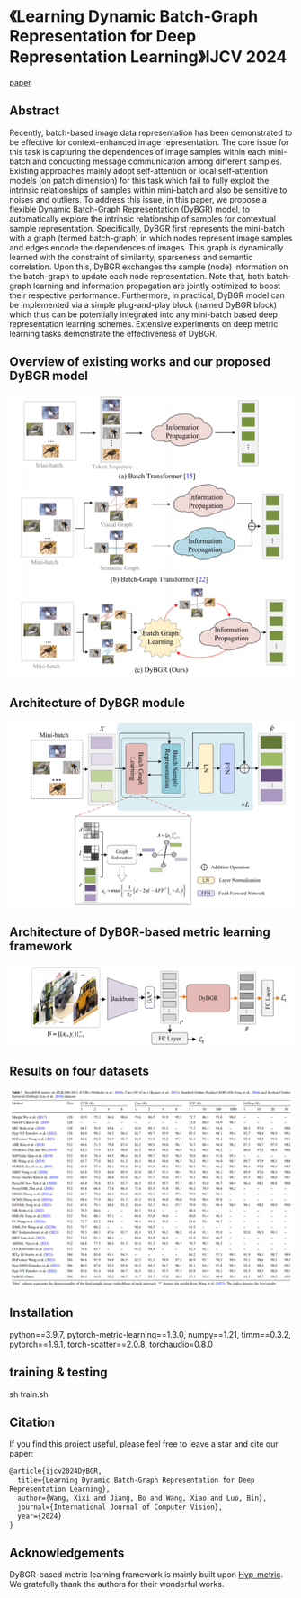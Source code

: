 # 《Learning Dynamic Batch-Graph Representation for Deep Representation Learning》IJCV 2024

[paper](https://link.springer.com/article/10.1007/s11263-024-02175-8) &nbsp;&nbsp;

## Abstract
Recently, batch-based image data representation has been demonstrated to be effective for context-enhanced image representation. The core issue for this task is capturing the dependences of image samples within each mini-batch and conducting
message communication among different samples. Existing approaches mainly adopt self-attention or local self-attention
models (on patch dimension) for this task which fail to fully exploit the intrinsic relationships of samples within mini-batch
and also be sensitive to noises and outliers. To address this issue, in this paper, we propose a flexible Dynamic Batch-Graph
Representation (DyBGR) model, to automatically explore the intrinsic relationship of samples for contextual sample representation. Specifically, DyBGR first represents the mini-batch with a graph (termed batch-graph) in which nodes represent
image samples and edges encode the dependences of images. This graph is dynamically learned with the constraint of similarity, sparseness and semantic correlation. Upon this, DyBGR exchanges the sample (node) information on the batch-graph
to update each node representation. Note that, both batch-graph learning and information propagation are jointly optimized to
boost their respective performance. Furthermore, in practical, DyBGR model can be implemented via a simple plug-and-play
block (named DyBGR block) which thus can be potentially integrated into any mini-batch based deep representation learning
schemes. Extensive experiments on deep metric learning tasks demonstrate the effectiveness of DyBGR.

## Overview of existing works and our proposed DyBGR model
![overview](https://github.com/SissiW/DyBGR/blob/main/overview.png)

## Architecture of DyBGR module
![DyBGR](https://github.com/SissiW/DyBGR/blob/main/DyBGR.png)

## Architecture of DyBGR-based metric learning framework
![metric_learning](https://github.com/SissiW/DyBGR/blob/main/metric_learning.png)

## Results on four datasets
![results](https://github.com/SissiW/DyBGR/blob/main/results.png)

## Installation
python==3.9.7, pytorch-metric-learning==1.3.0, numpy==1.21, timm==0.3.2, pytorch==1.9.1, torch-scatter==2.0.8, torchaudio=0.8.0

## training & testing
sh train.sh

## Citation
If you find this project useful, please feel free to leave a star and cite our paper:
```
@article{ijcv2024DyBGR,
  title={Learning Dynamic Batch-Graph Representation for Deep Representation Learning},
  author={Wang, Xixi and Jiang, Bo and Wang, Xiao and Luo, Bin},
  journal={International Journal of Computer Vision},
  year={2024}
}
```

## Acknowledgements
DyBGR-based metric learning framework is mainly built upon [Hyp-metric](https://github.com/htdt/hyp_metric). We gratefully thank the authors for their wonderful works.

